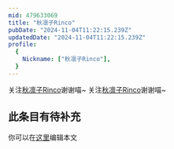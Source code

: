 ```yaml
---
mid: 479633069
title: "秋凛子Rinco"
pubDate: "2024-11-04T11:22:15.239Z"
updatedDate: "2024-11-04T11:22:15.239Z"
profile:
  {
    Nickname: ["秋凛子Rinco"],
  }
---
```


关注[秋凛子Rinco](https://space.bilibili.com/479633069)谢谢喵~ 关注[秋凛子Rinco](https://space.bilibili.com/479633069)谢谢喵~

## 此条目有待补充
你可以在[这里](https://github.com/Yuhanawa/VTuber.ICU-Content/edit/master/v/秋凛子Rinco/index.md)编辑本文
